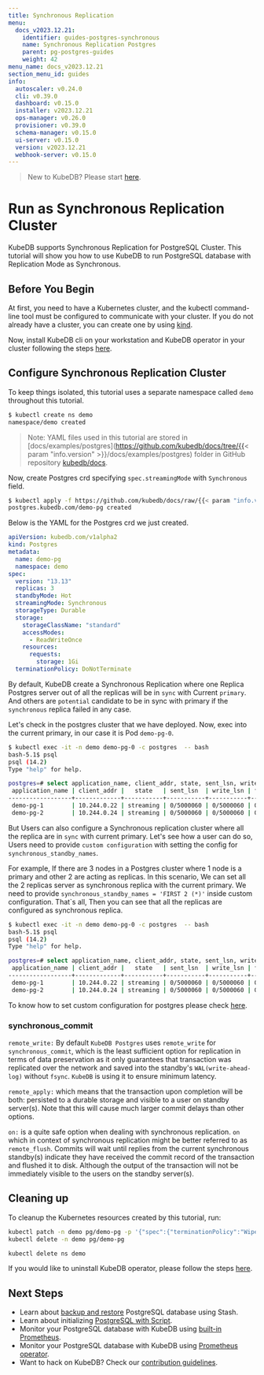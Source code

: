 ```yaml
---
title: Synchronous Replication
menu:
  docs_v2023.12.21:
    identifier: guides-postgres-synchronous
    name: Synchronous Replication Postgres
    parent: pg-postgres-guides
    weight: 42
menu_name: docs_v2023.12.21
section_menu_id: guides
info:
  autoscaler: v0.24.0
  cli: v0.39.0
  dashboard: v0.15.0
  installer: v2023.12.21
  ops-manager: v0.26.0
  provisioner: v0.39.0
  schema-manager: v0.15.0
  ui-server: v0.15.0
  version: v2023.12.21
  webhook-server: v0.15.0
---
```


> New to KubeDB? Please start [here](/docs/v2023.12.21/README).

# Run as Synchronous Replication Cluster

KubeDB supports Synchronous Replication for PostgreSQL Cluster. This tutorial will show you how to use KubeDB to run PostgreSQL database with Replication Mode as Synchronous.

## Before You Begin

At first, you need to have a Kubernetes cluster, and the kubectl command-line tool must be configured to communicate with your cluster. If you do not already have a cluster, you can create one by using [kind](https://kind.sigs.k8s.io/docs/user/quick-start/).

Now, install KubeDB cli on your workstation and KubeDB operator in your cluster following the steps [here](/docs/v2023.12.21/setup/README).

## Configure Synchronous Replication Cluster
To keep things isolated, this tutorial uses a separate namespace called `demo` throughout this tutorial.

```bash
$ kubectl create ns demo
namespace/demo created
```

> Note: YAML files used in this tutorial are stored in [docs/examples/postgres](https://github.com/kubedb/docs/tree/{{< param "info.version" >}}/docs/examples/postgres) folder in GitHub repository [kubedb/docs](https://github.com/kubedb/docs).


Now, create Postgres crd specifying `spec.streamingMode` with `Synchronous` field.

```bash
$ kubectl apply -f https://github.com/kubedb/docs/raw/{{< param "info.version" >}}/docs/examples/postgres/synchronous/postgres.yaml
postgres.kubedb.com/demo-pg created
```

Below is the YAML for the Postgres crd we just created.

```yaml
apiVersion: kubedb.com/v1alpha2
kind: Postgres
metadata:
  name: demo-pg
  namespace: demo
spec:
  version: "13.13"
  replicas: 3
  standbyMode: Hot
  streamingMode: Synchronous
  storageType: Durable
  storage:
    storageClassName: "standard"
    accessModes:
      - ReadWriteOnce
    resources:
      requests:
        storage: 1Gi
  terminationPolicy: DoNotTerminate
```

By default, KubeDB create a Synchronous Replication where one Replica Postgres server out of all the replicas will be in `sync` with Current `primary`. 
And others are `potential` candidate to be in sync with primary if the `synchronous` replica failed in any case. 

Let's check in the postgres cluster that we have deployed. Now, exec into the current primary, in our case it is Pod `demo-pg-0`.
```bash
$ kubectl exec -it -n demo demo-pg-0 -c postgres  -- bash
bash-5.1$ psql
psql (14.2)
Type "help" for help.

postgres=# select application_name, client_addr, state, sent_lsn, write_lsn, flush_lsn, replay_lsn, sync_state from pg_stat_replication;
 application_name | client_addr |   state   | sent_lsn  | write_lsn | flush_lsn | replay_lsn | sync_state 
------------------+-------------+-----------+-----------+-----------+-----------+------------+------------
 demo-pg-1        | 10.244.0.22 | streaming | 0/5000060 | 0/5000060 | 0/5000060 | 0/5000060  | sync
 demo-pg-2        | 10.244.0.24 | streaming | 0/5000060 | 0/5000060 | 0/5000060 | 0/5000060  | potential

```
But Users can also configure a Synchronous replication cluster where all the replica are in `sync` with current primary. 
Let's see how a user can do so, Users need to provide `custom configuration` with setting the config for `synchronous_standby_names`. 

For example, If there are 3 nodes in a Postgres cluster where 1 node is a primary and other 2 are acting as replicas. 
In this scenario, We can set all the 2 replicas server as synchronous replica with the current primary. 
We need to provide `synchronous_standby_names = 'FIRST 2 (*)'` inside custom configuration.
That`s all, Then you can see that all the replicas are configured as synchronous replica.
```bash
$ kubectl exec -it -n demo demo-pg-0 -c postgres  -- bash
bash-5.1$ psql
psql (14.2)
Type "help" for help.

postgres=# select application_name, client_addr, state, sent_lsn, write_lsn, flush_lsn, replay_lsn, sync_state from pg_stat_replication;
 application_name | client_addr |   state   | sent_lsn  | write_lsn | flush_lsn | replay_lsn | sync_state 
------------------+-------------+-----------+-----------+-----------+-----------+------------+------------
 demo-pg-1        | 10.244.0.22 | streaming | 0/5000060 | 0/5000060 | 0/5000060 | 0/5000060  | sync
 demo-pg-2        | 10.244.0.24 | streaming | 0/5000060 | 0/5000060 | 0/5000060 | 0/5000060  | sync

```
To know how to set custom configuration for postgres please check [here](/docs/v2023.12.21/guides/postgres/configuration/using-config-file).

### synchronous_commit
`remote_write:` By default `KubeDB Postgres` uses `remote_write` for `synchronous_commit`, which is the least sufficient option for replication
in terms of data preservation as it only guarantees that transaction was replicated over the network and saved into the 
standby's `WAL(write-ahead-log)` without `fsync`. `KubeDB` is using it to ensure minimum latency.

`remote_apply:` which means that the transaction upon completion will be both: persisted to a durable storage and visible 
to a user on standby server(s). Note that this will cause much larger commit delays than other options.

`on:` is a quite safe option when dealing with synchronous replication.
`on` which in context of synchronous replication might be better referred to as `remote_flush`. 
Commits will wait until replies from the current synchronous standby(s) indicate they have received the commit record of
the transaction and flushed it to disk. Although the output of the transaction will not be immediately visible to the users 
on the standby server(s).

## Cleaning up

To cleanup the Kubernetes resources created by this tutorial, run:

```bash
kubectl patch -n demo pg/demo-pg -p '{"spec":{"terminationPolicy":"WipeOut"}}' --type="merge"
kubectl delete -n demo pg/demo-pg

kubectl delete ns demo
```

If you would like to uninstall KubeDB operator, please follow the steps [here](/docs/v2023.12.21/setup/README).

## Next Steps

- Learn about [backup and restore](/docs/v2023.12.21/guides/postgres/backup/overview/) PostgreSQL database using Stash.
- Learn about initializing [PostgreSQL with Script](/docs/v2023.12.21/guides/postgres/initialization/script_source).
- Monitor your PostgreSQL database with KubeDB using [built-in Prometheus](/docs/v2023.12.21/guides/postgres/monitoring/using-builtin-prometheus).
- Monitor your PostgreSQL database with KubeDB using [Prometheus operator](/docs/v2023.12.21/guides/postgres/monitoring/using-prometheus-operator).
- Want to hack on KubeDB? Check our [contribution guidelines](/docs/v2023.12.21/CONTRIBUTING).
